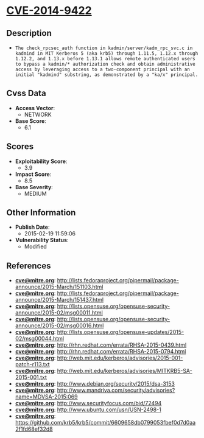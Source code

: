 
# [CVE-2014-9422](http://lists.fedoraproject.org/pipermail/package-announce/2015-March/151103.html)

## Description

- `The check_rpcsec_auth function in kadmin/server/kadm_rpc_svc.c in kadmind in MIT Kerberos 5 (aka krb5) through 1.11.5, 1.12.x through 1.12.2, and 1.13.x before 1.13.1 allows remote authenticated users to bypass a kadmin/* authorization check and obtain administrative access by leveraging access to a two-component principal with an initial "kadmind" substring, as demonstrated by a "ka/x" principal.`

## Cvss Data

- **Access Vector**:
  - NETWORK
- **Base Score**:
  - 6.1

## Scores

- **Exploitability Score**:
  - 3.9
- **Impact Score**:
  - 8.5
- **Base Severity**:
  - MEDIUM

## Other Information

- **Publish Date**:
  - 2015-02-19 11:59:06
- **Vulnerability Status**:
  - Modified

## References

- **cve@mitre.org**: http://lists.fedoraproject.org/pipermail/package-announce/2015-March/151103.html
- **cve@mitre.org**: http://lists.fedoraproject.org/pipermail/package-announce/2015-March/151437.html
- **cve@mitre.org**: http://lists.opensuse.org/opensuse-security-announce/2015-02/msg00011.html
- **cve@mitre.org**: http://lists.opensuse.org/opensuse-security-announce/2015-02/msg00016.html
- **cve@mitre.org**: http://lists.opensuse.org/opensuse-updates/2015-02/msg00044.html
- **cve@mitre.org**: http://rhn.redhat.com/errata/RHSA-2015-0439.html
- **cve@mitre.org**: http://rhn.redhat.com/errata/RHSA-2015-0794.html
- **cve@mitre.org**: http://web.mit.edu/kerberos/advisories/2015-001-patch-r113.txt
- **cve@mitre.org**: http://web.mit.edu/kerberos/advisories/MITKRB5-SA-2015-001.txt
- **cve@mitre.org**: http://www.debian.org/security/2015/dsa-3153
- **cve@mitre.org**: http://www.mandriva.com/security/advisories?name=MDVSA-2015:069
- **cve@mitre.org**: http://www.securityfocus.com/bid/72494
- **cve@mitre.org**: http://www.ubuntu.com/usn/USN-2498-1
- **cve@mitre.org**: https://github.com/krb5/krb5/commit/6609658db0799053fbef0d7d0aa2f1fd68ef32d8
